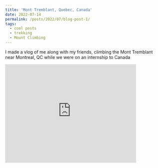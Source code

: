 ```yaml
---
title: 'Mont Tremblant, Quebec, Canada'
date: 2022-07-14
permalink: /posts/2022/07/blog-post-1/
tags:
  - cool posts
  - trekking
  - Mount Climbing
---
```


I made a vlog of me along with my friends, climbing the Mont Tremblant near Montreal, QC while we were on an internship to Canada

<iframe width="420" height="315" src="https://www.youtube.com/embed/watch?v=QwlqlMe-iPU" frameborder="0" allow="autoplay; encrypted-media" allowfullscreen></iframe>
